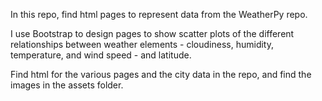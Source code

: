 In this repo, find html pages to represent data from the WeatherPy repo.

I use Bootstrap to design pages to show scatter plots of the different relationships between weather elements - cloudiness, humidity, temperature, and wind speed - and latitude.

Find html for the various pages and the city data in the repo, and find the images in the assets folder.